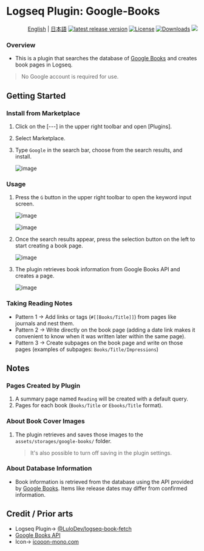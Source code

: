 # Logseq Plugin: Google-Books

<div align="right">
   
[English](https://github.com/YU000jp/logseq-plugin-google-books) | [日本語](https://github.com/YU000jp/logseq-plugin-google-books/blob/master/README.ja.md) [![latest release version](https://img.shields.io/github/v/release/YU000jp/logseq-plugin-google-books)](https://github.com/YU000jp/logseq-plugin-google-books/releases)
[![License](https://img.shields.io/github/license/YU000jp/logseq-plugin-google-books?color=blue)](https://github.com/YU000jp/logseq-plugin-google-books/blob/main/LICENSE)
[![Downloads](https://img.shields.io/github/downloads/YU000jp/logseq-plugin-google-books/total.svg)](https://github.com/YU000jp/logseq-plugin-google-books/releases) <a href="https://www.buymeacoffee.com/yu000japan"><img src="https://img.buymeacoffee.com/button-api/?text=Buy me a pizza&emoji=🍕&slug=yu000japan&button_colour=FFDD00&font_colour=000000&font_family=Poppins&outline_colour=000000&coffee_colour=ffffff" /></a>
</div>

### Overview

- This is a plugin that searches the database of [Google Books](https://books.google.com/) and creates book pages in Logseq.
> No Google account is required for use.

## Getting Started

### Install from Marketplace

1. Click on the [---] in the upper right toolbar and open [Plugins].
1. Select Marketplace.
1. Type `Google` in the search bar, choose from the search results, and install.

   ![image](https://github.com/YU000jp/logseq-plugin-google-books/assets/111847207/95d3bf4e-59ef-4de8-b7ec-2741ef42768e)

### Usage

1. Press the `G` button in the upper right toolbar to open the keyword input screen.

   ![image](https://github.com/YU000jp/logseq-plugin-google-books/assets/111847207/95cabefd-ef37-4a26-9ae7-c0d877a287f7)

   ![image](https://github.com/YU000jp/logseq-plugin-google-books/assets/111847207/75cbf770-b18d-4325-9c8c-07624d8372d7)
1. Once the search results appear, press the selection button on the left to start creating a book page.

   ![image](https://github.com/YU000jp/logseq-plugin-google-books/assets/111847207/52041143-0fec-4155-9b6d-28de6cacff41)
1. The plugin retrieves book information from Google Books API and creates a page.

   ![image](https://github.com/YU000jp/logseq-plugin-google-books/assets/111847207/8d9db0aa-a2d7-453b-a771-138c2b261196)

### Taking Reading Notes

- Pattern 1 -> Add links or tags (`#[[Books/Title]]`) from pages like journals and nest them.
- Pattern 2 -> Write directly on the book page (adding a date link makes it convenient to know when it was written later within the same page).
- Pattern 3 -> Create subpages on the book page and write on those pages (examples of subpages: `Books/Title/Impressions`)

## Notes

### Pages Created by Plugin

1. A summary page named `Reading` will be created with a default query.
1. Pages for each book (`Books/Title` or `Ebooks/Title` format).

### About Book Cover Images

1. The plugin retrieves and saves those images to the `assets/storages/google-books/` folder.
   > It's also possible to turn off saving in the plugin settings.

### About Database Information

- Book information is retrieved from the database using the API provided by [Google Books](https://books.google.com/). Items like release dates may differ from confirmed information.

## Credit / Prior arts

- Logseq Plugin-> [@LuloDev/logseq-book-fetch](https://github.com/LuloDev/logseq-book-fetch)
- [Google Books API](https://developers.google.com/books/docs/v1/using)
- Icon-> [icooon-mono.com](https://icooon-mono.com/11122-%e3%81%88%e3%82%93%e3%81%b4%e3%81%a4%e4%bb%98%e3%81%8d%e3%81%ae%e3%83%8e%e3%83%bc%e3%83%88%e3%82%a2%e3%82%a4%e3%82%b3%e3%83%b3/)
